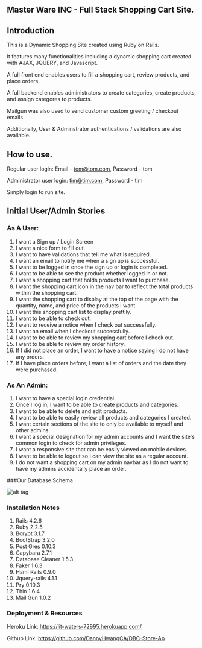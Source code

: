 ## Master Ware INC - Full Stack Shopping Cart Site. 

## Introduction

This is a Dynamic Shopping Site created using Ruby on Rails.

It features many functionalities including a dynamic shopping cart created with AJAX, JQUERY, and Javascript.

A full front end enables users to fill a shopping cart, review products, and place orders.

A full backend enables administrators to create categories, create products, and assign categores to products. 

Mailgun was also used to send customer custom greeting / checkout emails. 

Additionally, User & Adminstrator authentications / validations are also available. 

## How to use.

Regular user login: Email - tom@tom.com, Password - tom

Administrator user login: tim@tim.com, Password - tim

Simply login to run site. 

## Initial User/Admin Stories

### As A User:
1. I want a Sign up / Login Screen
  1. I want a nice form to fill out.
  2. I want to have validations that tell me what is required.
  3. I want an email to notify me when a sign up is successful.
  4. I want to be logged in once the sign up or login is completed.
2. I want to be able to see the product whether logged in or not.
3. I want a shopping cart that holds products I want to purchase.
  1. I want the shopping cart icon in the nav bar to reflect the total products within the shopping cart.
  2. I want the shopping cart to display at the top of the page with the quantity, name, and price of the products I want.
  3. I want this shopping cart list to display prettily.
4. I want to be able to check out.
  1. I want to receive a notice when I check out successfully.
  2. I want an email when I checkout successfully.
  3. I want to be able to review my shopping cart before I check out.
5. I want to be able to review my order history.
  1. If I did not place an order, I want to have a notice saying I do not have any orders.
  2. If I have place orders before, I want a list of orders and the date they were purchased.

### As An Admin:
1. I want to have a special login credential.
  1. Once I log in, I want to be able to create products and categories.
  2. I want to be able to delete and edit products.
  3. I want to be able to easily review all products and categories I created.
2. I want certain sections of the site to only be available to myself and other admins.
3. I want a special designation for my admin accounts and I want the site's common login to check for admin privileges.
4. I want a responsive site that can be easily viewed on mobile devices.
5. I want to be able to logout so I can view the site as a regular account.
6. I do not want a shopping cart on my admin navbar as I do not want to have my admins accidentally place an order.

###Our Database Schema

![alt tag](http://i.imgur.com/31og47t.png)

### Installation Notes

1. Rails 4.2.6
2. Ruby 2.2.5
3. Bcrypt 3.1.7
4. BootStrap 3.2.0
5. Post Gres 0.10.3
6. Capybara 2.7.1
7. Database Cleaner 1.5.3
8. Faker 1.6.3
9. Haml Rails 0.9.0
10. Jquery-rails 4.1.1
11. Pry 0.10.3
12. Thin 1.6.4
13. Mail Gun 1.0.2

### Deployment & Resources

Heroku Link: https://lit-waters-72995.herokuapp.com/

Github Link: https://github.com/DannyHwangCA/DBC-Store-Ap





